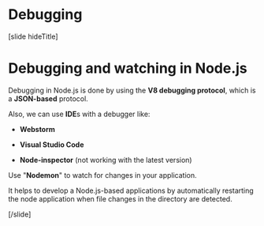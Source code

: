 # Debugging

[slide hideTitle]

# Debugging and watching in Node.js

Debugging in Node.js is done by using the **V8 debugging protocol**, which is a **JSON-based** protocol.

Also, we can use **IDE**s with a debugger like:

- **Webstorm**

- **Visual Studio Code**

- **Node-inspector** (not working with the latest version)

Use "**Nodemon**" to watch for changes in your application.

It helps to develop a Node.js-based applications by automatically restarting the node application when file changes in the directory are detected.

[/slide]